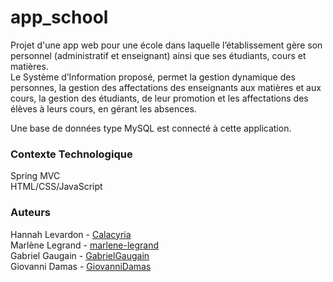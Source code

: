 # app_school

Projet d'une app web pour une école dans laquelle l’établissement gère son personnel (administratif et enseignant) ainsi que ses étudiants, cours et matières.  
Le Système d’Information proposé, permet la gestion dynamique des personnes, la gestion des affectations des enseignants aux matières et aux cours, la gestion des étudiants, de leur promotion et les affectations des élèves à leurs cours, en gérant les absences.

Une base de données type MySQL est connecté à cette application.

### __Contexte Technologique__ 

Spring MVC  
HTML/CSS/JavaScript

### __Auteurs__

Hannah Levardon - [Calacyria](https://github.com/Calacyria)  
Marlène Legrand - [marlene-legrand](https://github.com/marlene-legrand)  
Gabriel Gaugain - [GabrielGaugain](https://github.com/GabrielGaugain)  
Giovanni Damas  - [GiovanniDamas](https://github.com/GiovanniDamas)
